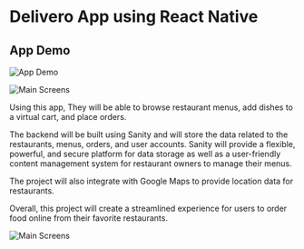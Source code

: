 
# Delivero App using React Native

## App Demo
![App Demo](https://github.com/akki251/Food-Delivery-App-React-Native/blob/master/app%20video%20record%20gif.gif)

![Main Screens](https://github.com/akki251/Food-Delivery-App---React-Native/blob/master/First%20Shot.png)


Using this app, They will be able to browse restaurant menus, add dishes to a virtual cart, and place orders.

The backend will be built using Sanity and will store the data related to the restaurants, menus, orders, and user accounts. Sanity will provide a flexible, powerful, and secure platform for data storage as well as a user-friendly content management system for restaurant owners to manage their menus. 

The project will also integrate with Google Maps to provide location data for restaurants. 

Overall, this project will create a streamlined experience for users to order food online from their favorite restaurants.

![Main Screens](https://github.com/akki251/Food-Delivery-App---React-Native/blob/master/Second.png)


